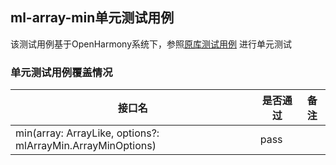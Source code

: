 ## ml-array-min单元测试用例

该测试用例基于OpenHarmony系统下，参照[原库测试用例](https://github.com/mljs/array/tree/master/packages/array-min/src/__tests__/min.test.js) 进行单元测试

### 单元测试用例覆盖情况

| 接口名                                                                 | 是否通过 |备注|
|---------------------------------------------------------------------|---|---|
| min(array: ArrayLike<number>, options?: mlArrayMin.ArrayMinOptions) |pass|